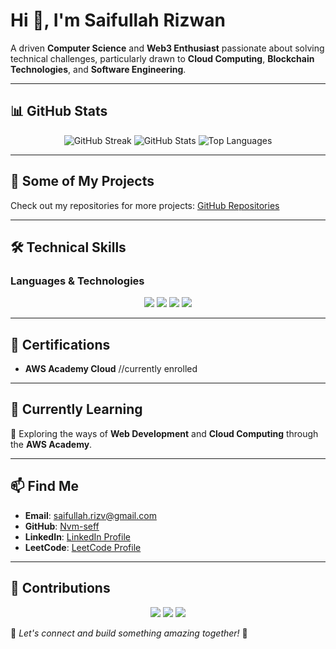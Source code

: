 # Hi 👋, I'm Saifullah Rizwan

A driven **Computer Science** and **Web3 Enthusiast** passionate about solving technical challenges, particularly drawn to **Cloud Computing**, **Blockchain Technologies**, and **Software Engineering**.

---

## 📊 GitHub Stats
<div align="center">
  <img src="https://github-readme-streak-stats.herokuapp.com/?user=Nvm-seff&theme=github-dark&hide_border=true" alt="GitHub Streak"/>
  <img src="https://github-readme-stats.vercel.app/api?username=Nvm-seff&show_icons=true&theme=github-dark&hide_border=true" alt="GitHub Stats"/>
  <img src="https://github-readme-stats.vercel.app/api/top-langs/?username=Nvm-seff&layout=compact&theme=github-dark&hide_border=true" alt="Top Languages"/>
</div>

---

## 🔭 Some of My Projects

Check out my repositories for more projects: [GitHub Repositories](https://github.com/Nvm-seff?tab=repositories)

---

## 🛠️ Technical Skills

### **Languages & Technologies**
<div align="center">
  <img src="https://skillicons.dev/icons?i=python,c,cpp,cs,java,js,php,html,css,aws,gcp,azure" />
  <img src="https://skillicons.dev/icons?i=docker,git,github,firebase,postgres,mongodb" />
  <img src="https://skillicons.dev/icons?i=react,nextjs,nodejs,express,solidity,vercel,postman,linux" />
  <img src="https://skillicons.dev/icons?i=kubernetes,devops" />
</div>

---

## 📜 Certifications

- **AWS Academy Cloud** //currently enrolled

---

## 🚀 Currently Learning

📌 Exploring the ways of **Web Development** and **Cloud Computing** through the **AWS Academy**.

---

## 📫 Find Me

- **Email**: saifullah.rizv@gmail.com
- **GitHub**: [Nvm-seff](https://github.com/Nvm-seff)
- **LinkedIn**: [LinkedIn Profile](https://linkedin.com/in/nvm-saifullah)
- **LeetCode**: [LeetCode Profile](https://leetcode.com/Nvm-seff/)

---

## 🚀 Contributions
<div align="center">
  <img src="https://github-profile-summary-cards.vercel.app/api/cards/profile-details?username=Nvm-seff&theme=github_dark" />
  <img src="https://github-profile-trophy.vercel.app/?username=Nvm-seff&theme=darkhub&row=1&column=6&margin-w=10&margin-h=10" />
  <img src="https://github-readme-activity-graph.vercel.app/graph?username=Nvm-seff&theme=github-dark&hide_border=true" />
</div>

📌 _Let's connect and build something amazing together!_ 🚀
